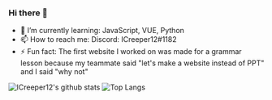 ### Hi there 👋

<!--
**ICreeper12/ICreeper12** is a ✨ _special_ ✨ repository because its `README.md` (this file) appears on your GitHub profile. 
Here are some ideas to get you started: -->

- 🌱 I’m currently learning: JavaScript, VUE, Python
- 📫 How to reach me: Discord: ICreeper12#1182
- ⚡ Fun fact: The first website I worked on was made for a grammar lesson because my teammate said "let's make a website instead of PPT" and I said "why not"


![ICreeper12's github stats](https://github-readme-stats.vercel.app/api?username=ICreeper12&show_icons=true&theme=tokyonight)
![Top Langs](https://github-readme-stats.vercel.app/api/top-langs/?username=ICreeper12&theme=dark) 
